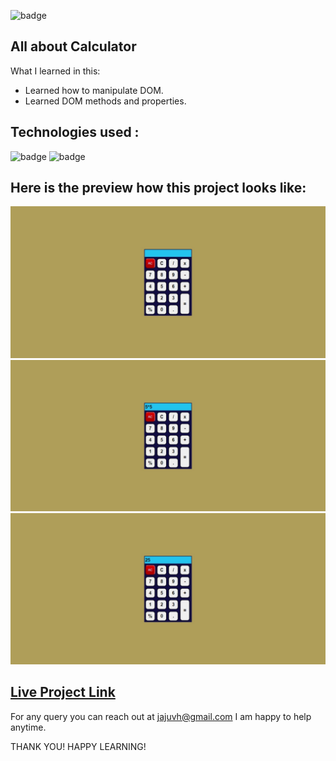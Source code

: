 ![badge](https://img.shields.io/badge/LearnCodeOnline-INeuron)

## All about Calculator

What I learned in this:

- Learned how to manipulate DOM.
- Learned DOM methods and properties.
 

## Technologies used :

![badge](https://img.shields.io/badge/HTML-CSS-INeuron)
![badge](https://img.shields.io/badge/Javascript-INeuron)

## Here is the preview how this project looks like:

![lco](./Web%20capture_2-2-2023_14389_127.0.0.1.jpeg)
![lco](./Web%20capture_2-2-2023_143827_127.0.0.1.jpeg)
![lco](./Web%20capture_2-2-2023_143846_127.0.0.1.jpeg)

## [Live Project Link](http://127.0.0.1:5502/index.html)

For any query you can reach out at jajuvh@gmail.com I am happy to help anytime.

THANK YOU!
HAPPY LEARNING!